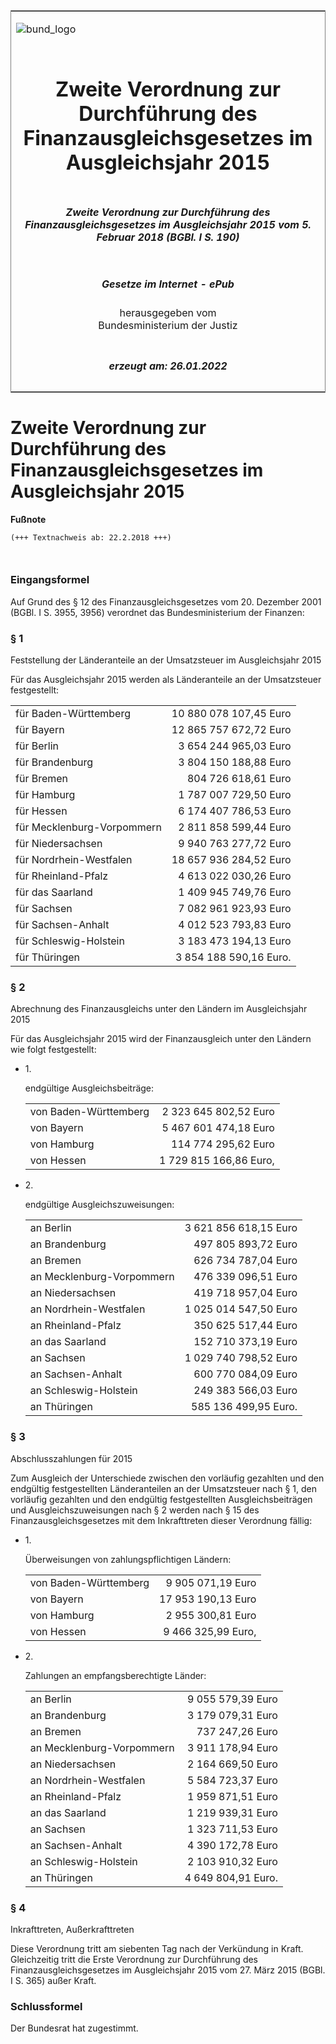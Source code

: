<span id="DECKBLATT.html"></span>

<table border="0" frame="border" width="100%">

<tr valign="top">

<td align="left">

![bund\_logo](BfJ_2021_Web_de_de.gif)

</td>

<td align="right">

 

</td>

</tr>

<tr align="center" valign="middle">

<td colspan="2">

# Zweite Verordnung zur Durchführung des Finanzausgleichsgesetzes im Ausgleichsjahr 2015

</td>

</tr>

<tr align="center" valign="middle">

<td colspan="2">

##### Zweite Verordnung zur Durchführung des Finanzausgleichsgesetzes im Ausgleichsjahr 2015 vom 5. Februar 2018 (BGBl. I S. 190)

</td>

</tr>

<tr align="center" valign="middle">

<td colspan="2">

  
  

##### Gesetze im Internet - ePub  
  
herausgegeben vom  
Bundesministerium der Justiz

</td>

</tr>

<tr align="center" valign="bottom">

<td colspan="2">

  
  

##### erzeugt am: 26.01.2022

</td>

</tr>

</table>

<span id="BJNR019000018.html"></span>

# Zweite Verordnung zur Durchführung des Finanzausgleichsgesetzes im Ausgleichsjahr 2015

<div>

  
**Fußnote**

<div class="jnhtml">

<div>

<div class="jurAbsatz">

  

``` 
(+++ Textnachweis ab: 22.2.2018 +++)

 
```

</div>

</div>

</div>

</div>

<span id="BJNR019000018BJNE000100000.html"></span>

### Eingangsformel  

<div>

<div class="jnhtml">

<div>

<div class="jurAbsatz">

Auf Grund des § 12 des Finanzausgleichsgesetzes vom 20. Dezember 2001
(BGBl. I S. 3955, 3956) verordnet das Bundesministerium der Finanzen:

</div>

</div>

</div>

</div>

<span id="BJNR019000018BJNE000200000.html"></span>

### § 1  
Feststellung der Länderanteile an der Umsatzsteuer im Ausgleichsjahr 2015

<div>

<div class="jnhtml">

<div>

<div class="jurAbsatz">

Für das Ausgleichsjahr 2015 werden als Länderanteile an der Umsatzsteuer
festgestellt:

|                            |                        |
| :------------------------- | ---------------------: |
| für Baden-Württemberg      | 10 880 078 107,45 Euro |
| für Bayern                 | 12 865 757 672,72 Euro |
| für Berlin                 |  3 654 244 965,03 Euro |
| für Brandenburg            |  3 804 150 188,88 Euro |
| für Bremen                 |    804 726 618,61 Euro |
| für Hamburg                |  1 787 007 729,50 Euro |
| für Hessen                 |  6 174 407 786,53 Euro |
| für Mecklenburg-Vorpommern |  2 811 858 599,44 Euro |
| für Niedersachsen          |  9 940 763 277,72 Euro |
| für Nordrhein-Westfalen    | 18 657 936 284,52 Euro |
| für Rheinland-Pfalz        |  4 613 022 030,26 Euro |
| für das Saarland           |  1 409 945 749,76 Euro |
| für Sachsen                |  7 082 961 923,93 Euro |
| für Sachsen-Anhalt         |  4 012 523 793,83 Euro |
| für Schleswig-Holstein     |  3 183 473 194,13 Euro |
| für Thüringen              | 3 854 188 590,16 Euro. |

</div>

</div>

</div>

</div>

<span id="BJNR019000018BJNE000300000.html"></span>

### § 2  
Abrechnung des Finanzausgleichs unter den Ländern im Ausgleichsjahr 2015

<div>

<div class="jnhtml">

<div>

<div class="jurAbsatz">

Für das Ausgleichsjahr 2015 wird der Finanzausgleich unter den Ländern
wie folgt festgestellt:

  - 1\.
    
    <div style="">
    
    endgültige Ausgleichsbeiträge:
    
    |                       |                        |
    | :-------------------- | ---------------------: |
    | von Baden-Württemberg |  2 323 645 802,52 Euro |
    | von Bayern            |  5 467 601 474,18 Euro |
    | von Hamburg           |    114 774 295,62 Euro |
    | von Hessen            | 1 729 815 166,86 Euro, |
    

    </div>

  - 2\.
    
    <div style="">
    
    endgültige Ausgleichszuweisungen:
    
    |                           |                       |
    | :------------------------ | --------------------: |
    | an Berlin                 | 3 621 856 618,15 Euro |
    | an Brandenburg            |   497 805 893,72 Euro |
    | an Bremen                 |   626 734 787,04 Euro |
    | an Mecklenburg-Vorpommern |   476 339 096,51 Euro |
    | an Niedersachsen          |   419 718 957,04 Euro |
    | an Nordrhein-Westfalen    | 1 025 014 547,50 Euro |
    | an Rheinland-Pfalz        |   350 625 517,44 Euro |
    | an das Saarland           |   152 710 373,19 Euro |
    | an Sachsen                | 1 029 740 798,52 Euro |
    | an Sachsen-Anhalt         |   600 770 084,09 Euro |
    | an Schleswig-Holstein     |   249 383 566,03 Euro |
    | an Thüringen              |  585 136 499,95 Euro. |
    

    </div>

</div>

</div>

</div>

</div>

<span id="BJNR019000018BJNE000400000.html"></span>

### § 3  
Abschlusszahlungen für 2015

<div>

<div class="jnhtml">

<div>

<div class="jurAbsatz">

Zum Ausgleich der Unterschiede zwischen den vorläufig gezahlten und den
endgültig festgestellten Länderanteilen an der Umsatzsteuer nach § 1,
den vorläufig gezahlten und den endgültig festgestellten
Ausgleichsbeiträgen und Ausgleichszuweisungen nach § 2 werden nach § 15
des Finanzausgleichsgesetzes mit dem Inkrafttreten dieser Verordnung
fällig:

  - 1\.
    
    <div style="">
    
    Überweisungen von zahlungspflichtigen Ländern:
    
    |                       |                    |
    | :-------------------- | -----------------: |
    | von Baden-Württemberg |  9 905 071,19 Euro |
    | von Bayern            | 17 953 190,13 Euro |
    | von Hamburg           |  2 955 300,81 Euro |
    | von Hessen            | 9 466 325,99 Euro, |
    

    </div>

  - 2\.
    
    <div style="">
    
    Zahlungen an empfangsberechtigte Länder:
    
    |                           |                    |
    | :------------------------ | -----------------: |
    | an Berlin                 |  9 055 579,39 Euro |
    | an Brandenburg            |  3 179 079,31 Euro |
    | an Bremen                 |    737 247,26 Euro |
    | an Mecklenburg-Vorpommern |  3 911 178,94 Euro |
    | an Niedersachsen          |  2 164 669,50 Euro |
    | an Nordrhein-Westfalen    |  5 584 723,37 Euro |
    | an Rheinland-Pfalz        |  1 959 871,51 Euro |
    | an das Saarland           |  1 219 939,31 Euro |
    | an Sachsen                |  1 323 711,53 Euro |
    | an Sachsen-Anhalt         |  4 390 172,78 Euro |
    | an Schleswig-Holstein     |  2 103 910,32 Euro |
    | an Thüringen              | 4 649 804,91 Euro. |
    

    </div>

</div>

</div>

</div>

</div>

<span id="BJNR019000018BJNE000500000.html"></span>

### § 4  
Inkrafttreten, Außerkrafttreten

<div>

<div class="jnhtml">

<div>

<div class="jurAbsatz">

Diese Verordnung tritt am siebenten Tag nach der Verkündung in Kraft.
Gleichzeitig tritt die Erste Verordnung zur Durchführung des
Finanzausgleichsgesetzes im Ausgleichsjahr 2015 vom 27. März 2015 (BGBl.
I S. 365) außer Kraft.

</div>

</div>

</div>

</div>

<span id="BJNR019000018BJNE000600000.html"></span>

### Schlussformel  

<div>

<div class="jnhtml">

<div>

<div class="jurAbsatz">

Der Bundesrat hat zugestimmt.

</div>

</div>

</div>

</div>

